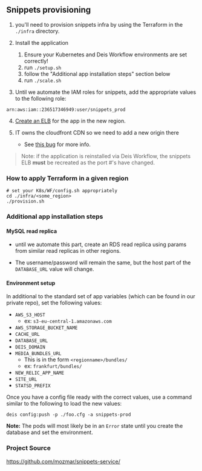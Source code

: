 ## Snippets provisioning

1. you'll need to provision snippets infra by using the Terraform in the
`./infra` directory.

2. Install the application 
    1. Ensure your Kubernetes and Deis Workflow environments are set correctly!
    2. run `./setup.sh`
    3. follow the "Additional app installation steps" section below 
    4. run `./scale.sh`

3. Until we automate the IAM roles for snippets, add the appropriate values to
the following role:

```
arn:aws:iam::236517346949:user/snippets_prod 
```

4. [Create an ELB](https://github.com/mozmar/infra/tree/master/elbs) for the app in the new region.

5. IT owns the cloudfront CDN so we need to add a new origin there

    - See [this bug](https://bugzilla.mozilla.org/show_bug.cgi?id=1382211) for more info.

> Note: if the application is reinstalled via Deis Workflow, the snippets ELB **must** be recreated as the port #'s have changed.

### How to apply Terraform in a given region

```shell
# set your K8s/WF/config.sh appropriately
cd ./infra/<some_region>
./provision.sh
```

### Additional app installation steps


#### MySQL read replica

- until we automate this part, create an RDS read replica using params from similar read replicas in other regions.

- The username/password will remain the same, but the host part of the `DATABASE_URL` value will change.

#### Environment setup

In additional to the standard set of app variables (which can be found in our private
repo), set the following values:

- `AWS_S3_HOST`
    - ex: `s3-eu-central-1.amazonaws.com`
- `AWS_STORAGE_BUCKET_NAME`
- `CACHE_URL`
- `DATABASE_URL`
- `DEIS_DOMAIN`
- `MEDIA_BUNDLES_URL`
    - This is in the form `<regionname>/bundles/`
    - ex: `frankfurt/bundles/`
- `NEW_RELIC_APP_NAME`
- `SITE_URL`
- `STATSD_PREFIX`

Once you have a config file ready with the correct values, use a command similar to the following to load the new values:

```
deis config:push -p ./foo.cfg -a snippets-prod
```

**Note:** The pods will most likely be in an `Error` state until you create the database and set the environment.

### Project Source

https://github.com/mozmar/snippets-service/

